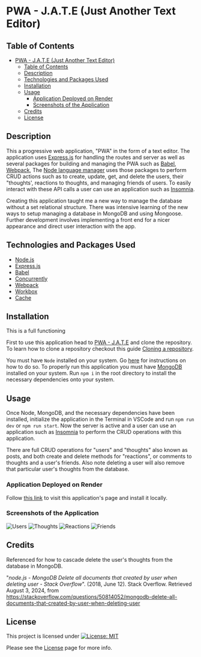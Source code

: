 # PWA - J.A.T.E (Just Another Text Editor)

## Table of Contents

- [PWA - J.A.T.E (Just Another Text Editor)](#pwa---jate-just-another-text-editor)
  - [Table of Contents](#table-of-contents)
  - [Description](#description)
  - [Technologies and Packages Used](#technologies-and-packages-used)
  - [Installation](#installation)
  - [Usage](#usage)
    - [Application Deployed on Render](#application-deployed-on-render)
    - [Screenshots of the Application](#screenshots-of-the-application)
  - [Credits](#credits)
  - [License](#license)

## Description

This a progressive web application, "PWA" in the form of a text editor. The application uses [Express.js](https://expressjs.com/) for handling the routes and server as well as several packages for building and managing the PWA such as [Babel](), [Webpack](),  The [Node language manager](https://expressjs.com/) uses those packages to perform CRUD actions such as to create, update, get, and delete the users, their "thoughts', reactions to thoughts, and managing friends of users. To easily interact with these API calls a user can use an application such as [Insomnia](https://insomnia.rest/).

Creating this application taught me a new way to manage the database without a set relational structure. There was intensive learning of the new ways to setup managing a database in MongoDB and using Mongoose. Further development involves implementing a front end for a nicer appearance and direct user interaction with the app.

## Technologies and Packages Used

- [Node.js](https://nodejs.org/en)
- [Express.js](https://expressjs.com/)
- [Babel]()
- [Concurrently]()
- [Webpack]()
- [Workbox]()
- [Cache]()
  
## Installation

This is a full functioning

First to use this application head to [PWA - J.A.T.E](https://github.com/EXCervantes/pwa-jate) and clone the repository. To learn how to clone a repository checkout this guide [Cloning a repository](https://docs.github.com/en/repositories/creating-and-managing-repositories/cloning-a-repository).

You must have `Node` installed on your system. Go [here](https://nodejs.org/en/learn/getting-started/how-to-install-nodejs) for instructions on how to do so. To properly run this application you must have [MongoDB](https://www.mongodb.com/) installed on your system. Run `npm i` in the root directory to install the necessary dependencies onto your system.

## Usage

Once Node, MongoDB, and the necessary dependencies have been installed, initialize the application in the Terminal in VSCode and run `npm run dev` or `npm run start`. Now the server is active and a user can use an application such as [Insomnia](https://insomnia.rest/) to perform the CRUD operations with this application.

There are full CRUD operations for "users" and "thoughts" also known as posts, and both create and delete methods for "reactions", or comments to thoughts and a user's friends. Also note deleting a user will also remove that particular user's thoughts from the database.

### Application Deployed on Render

Follow [this link](https://pwa-jate-zgyl.onrender.com/) to visit this application's page and install it locally.

### Screenshots of the Application

![Users](images/socialnetworkapiscreen1.jpg)
![Thoughts](images/socialnetworkapiscreen2.jpg)
![Reactions](images/socialnetworkapiscreen3.jpg)
![Friends](images/socialnetworkapiscreen4.jpg)

## Credits

Referenced for how to cascade delete the user's thoughts from the database in MongoDB.

"_node.js - MongoDB Delete all documents that created by user when deleting user - Stack Overflow_". (2018, June 12). Stack Overflow. Retrieved August 3, 2024, from https://stackoverflow.com/questions/50814052/mongodb-delete-all-documents-that-created-by-user-when-deleting-user
  
## License

This project is licensed under [![License: MIT](https://img.shields.io/badge/License-MIT-yellow.svg)](https://opensource.org/licenses/MIT)

Please see the [License](https://opensource.org/licenses/MIT) page for more info.

